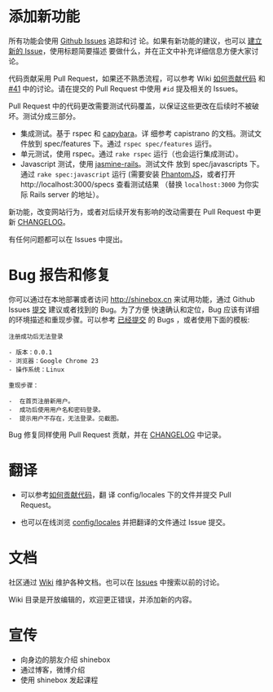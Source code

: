 # 添加新功能

所有功能会使用 [Github Issues](https://github.com/lytsing/shinebox/issues) 追踪和讨
论。如果有新功能的建议，也可以
[建立新的 Issue](https://github.com/lytsing/shinebox/issues/new)，使用标题简要描述
要做什么，并在正文中补充详细信息方便大家讨论。

代码贡献采用 Pull Request，如果还不熟悉流程，可以参考 Wiki
[如何贡献代码](https://github.com/lytsing/shinebox/wiki/如何贡献代码) 和
[#41](https://github.com/lytsing/shinebox/issues/41) 中的讨论。请在提交的 Pull
Request 中使用 `#id` 提及相关的 Issues。

Pull Request 中的代码更改需要测试代码覆盖，以保证这些更改在后续时不被破坏。测试分成三部分。

-   集成测试。基于 rspec 和 [capybara](https://github.com/jnicklas/capybara)。详
    细参考 capistrano 的文档。测试文件放到 spec/features 下。通过 `rspec
    spec/features` 运行。
-   单元测试，使用 rspec。通过 `rake rspec` 运行（也会运行集成测试）。
-   Javascript 测试，使用 [jasmine-rails](https://github.com/searls/jasmine-rails)。测试文件
    放到 spec/javascripts 下。通过 `rake spec:javascript` 运行 (需要安装
    [PhantomJS](http://phantomjs.org/)，或者打开 http://localhost:3000/specs
    查看测试结果 （替换 `localhost:3000` 为你实际 Rails server 的地址）。

新功能，改变网站行为，或者对后续开发有影响的改动需要在 Pull Request 中更新
[CHANGELOG](https://github.com/lytsing/shinebox/blob/master/CHANGELOG.md)。

有任何问题都可以在 Issues 中提出。

# Bug 报告和修复

你可以通过在本地部署或者访问 http://shinebox.cn 来试用功能，通过 Github Issues
[提交](https://github.com/lytsing/shinebox/issues/new) 建议或者找到的 Bug。为了方便
快速确认和定位，Bug 应该有详细的环境描述和重现步骤。可以参考
[已经提交](https://github.com/lytsing/shinebox/issues?labels=bug&page=1&state=closed)
的 Bugs ，或者使用下面的模板:

    注册成功后无法登录
    
    - 版本：0.0.1
    - 浏览器：Google Chrome 23
    - 操作系统：Linux
    
    重现步骤：
    
    -  在首页注册新用户。
    -  成功后使用用户名和密码登录。
    -  提示用户不存在，无法登录。见截图。

Bug 修复同样使用 Pull Request 贡献，并在
[CHANGELOG](https://github.com/lytsing/shinebox/blob/master/CHANGELOG.md) 中记录。

# 翻译

-   可以参考[如何贡献代码](https://github.com/lytsing/shinebox/wiki/如何贡献代码)，翻
    译 config/locales 下的文件并提交 Pull Request。

-   也可以在线浏览 [config/locales](https://github.com/lytsing/shinebox/tree/master/config/locales)
    并把翻译的文件通过 Issue 提交。

# 文档

社区通过 [Wiki](https://github.com/lytsing/shinebox/wiki) 维护各种文档。也可以在
[Issues](https://github.com/lytsing/shinebox/issues) 中搜索以前的讨论。

Wiki 目录是开放编辑的，欢迎更正错误，并添加新的内容。

# 宣传

-   向身边的朋友介绍 shinebox
-   通过博客，微博介绍
-   使用 shinebox 发起课程
